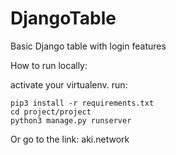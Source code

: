 # DjangoTable
Basic Django table with login features




How to run locally:
  
 
activate your virtualenv.
run: 
```
pip3 install -r requirements.txt
cd project/project
python3 manage.py runserver
```
Or go to the link:
  aki.network


